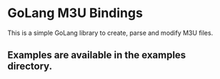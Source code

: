 # GoLang M3U Bindings

This is a simple GoLang library to create, parse and modify M3U files.

## Examples are available in the examples directory.